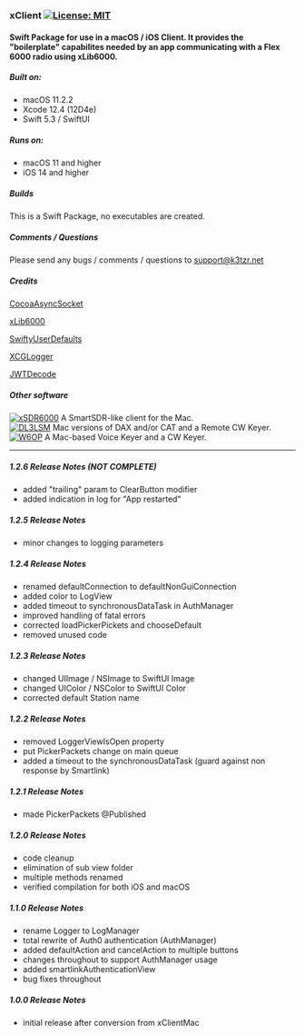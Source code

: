 ### xClient [![License: MIT](https://img.shields.io/badge/License-MIT-yellow.svg)](https://en.wikipedia.org/wiki/MIT_License)

#### Swift Package for use in a macOS / iOS Client. It provides the "boilerplate" capabilites needed by an app communicating with a Flex 6000 radio using xLib6000.

##### Built on:

*  macOS 11.2.2
*  Xcode 12.4 (12D4e)
*  Swift 5.3 / SwiftUI

##### Runs on:
* macOS 11 and higher
* iOS 14 and higher

##### Builds
This is a Swift Package, no executables are created.

##### Comments / Questions
Please send any bugs / comments / questions to support@k3tzr.net

##### Credits
[CocoaAsyncSocket](https://github.com/robbiehanson/CocoaAsyncSocket)

[xLib6000](https://github.com/K3TZR/xLib6000.git)

[SwiftyUserDefaults](https://github.com/sunshinejr/SwiftyUserDefaults.git)

[XCGLogger](https://github.com/DaveWoodCom/XCGLogger.git)

[JWTDecode](https://github.com/auth0/JWTDecode.swift.git)

##### Other software
[![xSDR6000](https://img.shields.io/badge/K3TZR-xSDR6000-informational)]( https://github.com/K3TZR/xSDR6000) A SmartSDR-like client for the Mac.   
[![DL3LSM](https://img.shields.io/badge/DL3LSM-xDAX,_xCAT,_xKey-informational)](https://dl3lsm.blogspot.com) Mac versions of DAX and/or CAT and a Remote CW Keyer.  
[![W6OP](https://img.shields.io/badge/W6OP-xVoiceKeyer,_xCW-informational)](https://w6op.com) A Mac-based Voice Keyer and a CW Keyer.  

---
##### 1.2.6 Release Notes (NOT COMPLETE)
* added "trailing" param to ClearButton modifier
* added indication in log for "App restarted"

##### 1.2.5 Release Notes
* minor changes to logging parameters

##### 1.2.4 Release Notes
* renamed defaultConnection to defaultNonGuiConnection
* added color to LogView
* added timeout to synchronousDataTask in AuthManager
* improved handling of fatal errors
* corrected loadPickerPickets and chooseDefault
* removed unused code

##### 1.2.3 Release Notes
* changed UIImage / NSImage to SwiftUI Image
* changed UIColor / NSColor to SwiftUI Color
* corrected default Station name

##### 1.2.2 Release Notes
* removed LoggerViewIsOpen property
* put PickerPackets change on main queue
* added a timeout to the synchronousDataTask (guard against non response by Smartlink)

##### 1.2.1 Release Notes
* made PickerPackets @Published

##### 1.2.0 Release Notes
* code cleanup
* elimination of sub view folder
* multiple methods renamed
* verified compilation for both iOS and macOS

##### 1.1.0 Release Notes
* rename Logger to LogManager
* total rewrite of Auth0 authentication (AuthManager)
* added defaultAction and cancelAction to multiple buttons
* changes throughout to support AuthManager usage
* added smartlinkAuthenticationView
* bug fixes throughout

##### 1.0.0 Release Notes
* initial release after conversion from xClientMac
